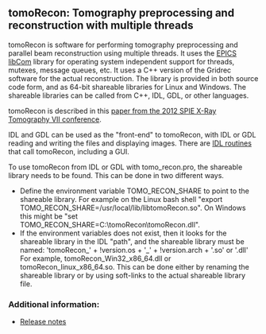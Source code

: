 ## tomoRecon: Tomography preprocessing and reconstruction with multiple threads

tomoRecon is software for performing tomography preprocessing and parallel beam reconstruction using
multiple threads. It uses the [EPICS libCom](http://www.aps.anl.gov/epics)
library for operating system independent support for threads, mutexes, message queues,
etc. It uses a C++ version of the Gridrec software for the actual reconstruction.
The library is provided in both source code form, and as 64-bit shareable libraries
for Linux and Windows. The shareable libraries can be called from C++, IDL, GDL, or other languages.

tomoRecon is described in this 
[paper from the 2012 SPIE X-Ray Tomography VII conference](https://github.com/CARS-UChicago/tomoRecon/blob/master/documentation/SPIE_tomoRecon.pdf).

IDL and GDL can be used as the "front-end" to tomoRecon, with IDL or GDL reading and writing the files and displaying images. 
There are [IDL routines](http://github.com/CARS-UChicago/IDL_Tomography) that call tomoRecon, including a GUI.

To use tomoRecon from IDL or GDL with tomo_recon.pro, the shareable library needs
to be found. This can be done in two different ways.
  - Define the environment variable TOMO_RECON_SHARE to point to the shareable library.
    For example on the Linux bash shell "export TOMO_RECON_SHARE=/usr/local/lib/libtomoRecon.so".
    On Windows this might be "set TOMO_RECON_SHARE=C:\tomoRecon\tomoRecon.dll".
  - If the environment variables does not exist, then it looks for the shareable library
    in the IDL "path", and the shareable library must be named: 
    'tomoRecon_' + !version.os + '_' + !version.arch + '.so' or '.dll' For example, tomoRecon_Win32_x86_64.dll
    or tomoRecon_linux_x86_64.so. This can be done either by renaming the shareable
    library or by using soft-links to the actual shareable library file.

### Additional information:
* [Release notes](RELEASE.md)
